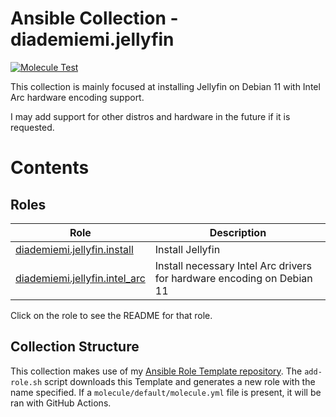 Ansible Collection - diademiemi.jellyfin
========================================

[![Molecule Test](https://github.com/diademiemi/ansible_collection_diademiemi.jellyfin/actions/workflows/molecule.yml/badge.svg)](https://github.com/diademiemi/ansible_collection_diademiemi.jellyfin/actions/workflows/molecule.yml)

This collection is mainly focused at installing Jellyfin on Debian 11 with Intel Arc hardware encoding support.  

I may add support for other distros and hardware in the future if it is requested.  

Contents
========

Roles
------
Role | Description
--- | ---
[diademiemi.jellyfin.install](./roles/install/) | Install Jellyfin
[diademiemi.jellyfin.intel_arc](./roles/intel_arc/) | Install necessary Intel Arc drivers for hardware encoding on Debian 11

Click on the role to see the README for that role.  

Collection Structure
--------------

This collection makes use of my [Ansible Role Template repository](https://github.com/diademiemi/ansible_role_%74emplate.git).  The `add-role.sh` script downloads this Template and generates a new role with the name specified. If a `molecule/default/molecule.yml` file is present, it will be ran with GitHub Actions.  
<!-- I use %74 here to encode to a "t" so it doesnt get recursively replaced. The .git causes a redirect so you end up at the right URL :)-->
